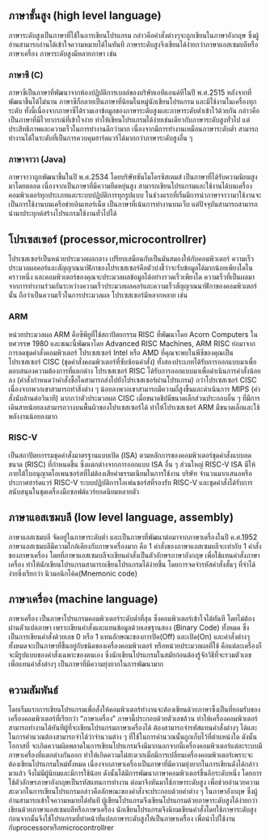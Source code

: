 ## ภาษาชั้นสูง (high level language)
ภาษาระดับสูงเป็นภาษาที่ใช้ในการเขียนโปรแกรม กล่าวคือคำสั่งต่างๆจะถูกเขียนในภาษาอังกฤษ ซึ่งผู้อ่านสามารถอ่านได้เข้าใจความหมายได้ในทันที ภาษาระดับสูงจึงเขียนได้ง่ายกว่าภาษาแอสเซมบลีหรือภาษาเครื่อง ภาษาระดับสูงมีหลายภาษา เช่น
### ภาษาซี (C)
ภาษาซีเป็นภาษาที่พัฒนาจากห้องปฏิบัติการเบลล์ของบริษัทเอทีแอนด์ทีในปี พ.ศ.2515 หลังจากที่พัฒนาขึ้นได้ไม่นาน ภาษาซีก็กลายเป็นภาษาที่นิยมในหมู่นักเขียนโปรแกรม และมีใช้งานในเครื่องทุกระดับ ทั้งนี้เนื่องจากภาษาซีได้รวมเอาข้อมูลของภาษาระดับสูงและภาษาระดับต่ำเข้าไว้ด้วยกัน กล่าวคือเป็นภาษาที่มีไวยากรณ์ที่เข้าใจง่าย ทำให้เขียนโปรแกรมได้ง่ายเช่นเดียวกับภาษาระดับสูงทั่วไป แต่ประสิทธิภาพและความเร็วในการทำงานดีกว่ามาก เนื่องจากมีการทำงานเหมือนภาษาระดับต่ำ สามารถทำงานได้ในระดับที่เป็นการควบคุมฮาร์ดแวร์ได้มากกว่าภาษาระดับสูงอื่น ๆ
### ภาษาจาวา (Java)
ภาษาจาวาถูกพัฒนาขึ้นในปี พ.ศ.2534 โดยบริษัทซันไมโครซิสเตมส์ เป็นภาษาที่ได้รับความนิยมสูงมาโดยตลอด เนื่องจากเป็นภาษาที่มีความยืดหยุ่นสูง สามารถเขียนโปรแกรมและใช้งานได้บนเครื่องคอมพิวเตอร์ทุกประเภทและระบบปฏิบัติการทุกรูปแบบ ในช่วงแรกที่เริ่มมีการนำภาษาจาวามาใช้งานจะเป็นการใช้งานบนเครือข่ายอินเทอร์เน็ต เป็นภาษาที่เน้นการทำงานบนเว็บ แต่ปัจจุบันสามารถสามารถนำมาประยุกต์สร้างโปรแกรมใช้งานทั่วไปได้
## โปรเซสเซอร์ (processor,microcontrollrer)
โปรเซสเซอร์เป็นหน่วยประมวลผลกลาง เปรียบเสมือนกับเป็นมันสมองให้กับคอมพิวเตอร์ ความเร็วประมวลผลคอร์และสัญญาณนาฬิกาของโปรเซสเซอร์คือตัวบ่งชี้ว่าจะรับข้อมูลได้มากน้อยเพียงใดในคราวหนึ่ง และคอมพิวเตอร์ของคุณจะประมวลผลข้อมูลได้อย่างรวดเร็วเพียงใด ความเร็วที่เป็นผลมาจากการทำงานร่วมกันระหว่างความเร็วประมวลผลคอร์และความเร็วสัญญาณนาฬิกาของคอมพิวเตอร์นั้น ถือว่าเป็นความเร็วในการประมวลผล โปรเซสเซอร์มีหลากหลาย เช่น
### ARM 
หน่วยประมวลผล ARM คือซีพียูที่ใช้สถาปัตยกรรม RISC ที่พัฒนาโดย Acorn Computers ในทศวรรษ 1980 และขณะนี้พัฒนาโดย Advanced RISC Machines, ARM RISC ย่อมาจากการลดชุดคำสั่งคอมพิวเตอร์ โปรเซสเซอร์ Intel หรือ AMD ที่คุณจะพบในพีซีของคุณเป็นโปรเซสเซอร์ CISC (ชุดคำสั่งคอมพิวเตอร์ที่ซับซ้อนคำสั่ง) ทั้งสองประเภทได้รับการออกแบบมาเพื่อตอบสนองความต้องการที่แตกต่าง โปรเซสเซอร์ RISC ได้รับการออกแบบมาเพื่อดำเนินการคำสั่งน้อยลง (คำสั่งกำหนดว่าคำสั่งซื้อใดสามารถส่งไปยังโปรเซสเซอร์ผ่านโปรแกรม) กว่าโปรเซสเซอร์ CISC เนื่องจากพวกเขาสามารถทำสิ่งต่าง ๆ น้อยลงพวกเขาสามารถมีความถี่สูงขึ้นและดำเนินการ MIPS (คำสั่งนับล้านต่อวินาที) มากกว่าตัวประมวลผล CISC เมื่อขนาดชิปมีขนาดเล็กส่วนประกอบอื่น ๆ ที่มีการเดินสายน้อยลงสามารถวางบนพื้นผิวของโปรเซสเซอร์ได้ ทำให้โปรเซสเซอร์ ARM มีขนาดเล็กและใช้พลังงานน้อยลงมาก
### RISC-V 
เป็นสถาปัตยกรรมชุดคำสั่งมาตรฐานแบบเปิด (ISA) ตามหลักการของคอมพิวเตอร์ชุดคำสั่งแบบลดขนาด (RISC) ที่กำหนดขึ้น ซึ่งแตกต่างจากการออกแบบ ISA อื่น ๆ ส่วนใหญ่ RISC-V ISA มีให้ภายใต้ใบอนุญาตโอเพนซอร์สที่ไม่ต้องเสียค่าธรรมเนียมในการใช้งาน บริษัท จำนวนมากเสนอหรือประกาศฮาร์ดแวร์ RISC-V ระบบปฏิบัติการโอเพ่นซอร์สที่รองรับ RISC-V และชุดคำสั่งได้รับการสนับสนุนในชุดเครื่องมือซอฟต์แวร์ยอดนิยมหลายตัว
## ภาษาแอสเซมบลี (low level language, assembly)
ภาษาแอสเซมบลี จัดอยู่ในภาษาระดับต่ำ และเป็นภาษาที่พัฒนาต่อมาจากภาษาเครื่องในปี ค.ศ.1952 ภาษาแอสเซมบลีมีความใกล้เคียงกับภาษาเครื่องมาก คือ 1 คำสั่งของภาษาแอสเซมบลีจะเท่ากับ 1 คำสั่งของภาษาเครื่อง โดยที่ภาษาแอสเซมบลีจะเขียนคำสั่งเป็นตัวอักษรภาษาอังกฤษ เพื่อใช้แทนคำสั่งภาษาเครื่อง ทำให้นักเขียนโปรแกรมสามารถเขียนโปรแกรมได้ง่ายขึ้น โดยการจดจำรหัสคำสั่งสั้นๆ ที่จำได้ง่ายซึ่งเรียกว่า นิวมอนิกโค้ด(Mnemonic code) 
## ภาษาเครื่อง  (machine language)
ภาษาเครื่อง เป็นภาษาโปรแกรมคอมพิวเตอร์ระดับต่ำที่สุด ซึ่งคอมพิวเตอร์เข้าใจได้ทันที โดยไม่ต้องผ่านตัวแปลภาษา เพราะเขียนคำสั่งและแทนข้อมูลด้วยเลขฐานสอง (Binary Code) ทั้งหมด ซึ่งเป็นการเขียนคำสั่งด้วยเลข 0 หรือ 1 แทนลักษณะของการปิด(Off) และเปิด(On) และคำสั่งต่างๆ ทั้งหมดจะเป็นภาษาที่ชึ้นอยู่กับชนิดของเครื่องคอมพิวเตอร์ หรือหน่วยประมวลผลที่ใช้ คือแต่ละเครื่องก็จะมีรูปแบบของคำสั่งเฉพาะของตนเอง ซึ่งนักเขียนโปรแกรมในสมัยก่อนต้องรู้จักวิธีที่จะรวมตัวเลข เพื่อแทนคำสั่งต่างๆ เป็นภาษาที่มีความยุ่งยากในการพัฒนามาก 
## ความสัมพันธ์
โดยเริ่มแรกการเขียนโปรแกรมเพื่อสั่งให้คอมพิวเตอร์ทำงานจะต้องเขียนด้วยภาษาซึ่งเป็นที่ยอมรับของเครื่องคอมพิวเตอร์ที่เรียกว่า “ภาษาเครื่อง” ภาษานี้ประกอบด้วยตัวเลขล้วน ทำให้เครื่องคอมพิวเตอร์สามารถทำงานได้ทันทีผู้ที่จะเขียนโปรแกรมภาษาเครื่องได้ ต้องสามารถจำรหัสแทนคำสั่งต่างๆ ได้และในการคำนวณต้องสามารถจำได้ว่าจำนวนต่าง ๆ ที่ใช้ในการคำนวณนั้นถูกเก็บไว้ที่ตำแหน่งใด ดังนั้นโอกาสที่ จะเกิดความผิดพลาดในการเขียนโปรแกรมจึงมีมากนอกจากนี้เครื่องคอมพิวเตอร์แต่ละระบบมีภาษาเครื่องที่แตกต่างกันออก ทำให้เกิดความไม่สะดวกเมื่อมีการเปลี่ยนเครื่องคอมพิวเตอร์เพราะจะต้องเขียนโปรแกรมใหม่ทั้งหมด เนื่องจากภาษาเครื่องเป็นภาษาที่มีความยุ่งยากในการเขียนดังได้กล่าวมาแล้ว จึงไม่มีผู้นิยมและมีการใช้น้อย ดังนั้นได้มีการพัฒนาภาษาคอมพิวเตอร์ขึ้นอีกระดับหนึ่ง โดยการใช้ตัวอักษรภาษาอังกฤษเป็นรหัสแทนการทำงาน ต่อมาจึงหันมาใช้ภาษาระดับสูง เพื่อช่วยอำนวยความสะดวกในการเขียนโปรแกรมกล่าวคือลักษณะของคำสั่งจะประกอบด้วยคำต่าง ๆ ในภาษาอังกฤษ ซึ่งผู้อ่านสามารถเข้าใจความหมายได้ทันที ผู้เขียนโปรแกรมจึงเขียนโปรแกรมด้วยภาษาระดับสูงได้ง่ายกว่าเขียนด้วยภาษาแอสเซมบลีหรือภาษาเครื่อง 
นักเขียนโปรแกรมจึงนิยมเขียนคำสั่งโดยใช้ภาษาระดับสูงก่อนจากนั้นจึงใช้โปรแกรมที่ทำหน้าที่แปลภาษาระดับสูงให้เป็นภาษาเครื่อง เพื่อนำไปใช้งานกับprocessorหรือmicrocontrollrer
